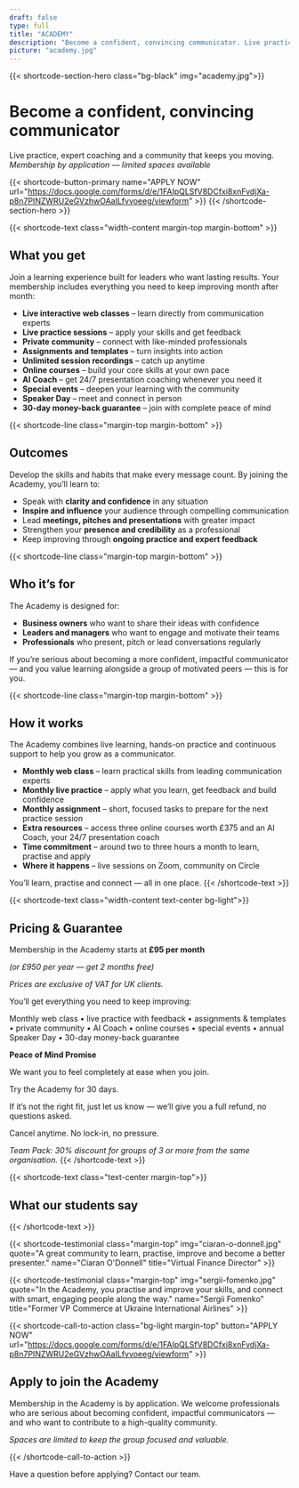 ```yaml
---
draft: false
type: full
title: "ACADEMY"
description: "Become a confident, convincing communicator. Live practice, expert coaching and a community that keeps you moving. Membership by application — limited spaces available."
picture: "academy.jpg"
---
```

{{< shortcode-section-hero class="bg-black" img="academy.jpg">}}
# Become a confident, convincing communicator
Live practice, expert coaching and a community that keeps you moving.<br>
_Membership by application — limited spaces available_

{{< shortcode-button-primary name="APPLY NOW" url="https://docs.google.com/forms/d/e/1FAIpQLSfV8DCfxi8xnFvdjXa-p8n7PINZWRU2eGVzhwOAaILfvvoeeg/viewform" >}}
{{< /shortcode-section-hero >}}

{{< shortcode-text class="width-content margin-top margin-bottom" >}}
## What you get

Join a learning experience built for leaders who want lasting results.
Your membership includes everything you need to keep improving month after month:

- **Live interactive web classes** – learn directly from communication experts
- **Live practice sessions** – apply your skills and get feedback
- **Private community** – connect with like-minded professionals
- **Assignments and templates** – turn insights into action
- **Unlimited session recordings** – catch up anytime
- **Online courses** – build your core skills at your own pace
- **AI Coach** – get 24/7 presentation coaching whenever you need it
- **Special events** – deepen your learning with the community
- **Speaker Day** – meet and connect in person
- **30-day money-back guarantee** – join with complete peace of mind

{{< shortcode-line class="margin-top margin-bottom" >}}

## Outcomes

Develop the skills and habits that make every message count.
By joining the Academy, you’ll learn to:

- Speak with **clarity and confidence** in any situation
- **Inspire and influence** your audience through compelling communication
- Lead **meetings, pitches and presentations** with greater impact
- Strengthen your **presence and credibility** as a professional
- Keep improving through **ongoing practice and expert feedback**

{{< shortcode-line class="margin-top margin-bottom" >}}

## Who it’s for

The Academy is designed for:

- **Business owners** who want to share their ideas with confidence
- **Leaders and managers** who want to engage and motivate their teams
- **Professionals** who present, pitch or lead conversations regularly

If you’re serious about becoming a more confident, impactful communicator — and you value learning alongside a group of motivated peers — this is for you.

{{< shortcode-line class="margin-top margin-bottom" >}}

## How it works

The Academy combines live learning, hands-on practice and continuous support to help you grow as a communicator.

- **Monthly web class** – learn practical skills from leading communication experts
- **Monthly live practice** – apply what you learn, get feedback and build confidence
- **Monthly assignment** – short, focused tasks to prepare for the next practice session
- **Extra resources** – access three online courses worth £375 and an AI Coach, your 24/7 presentation coach
- **Time commitment** – around two to three hours a month to learn, practise and apply
- **Where it happens** – live sessions on Zoom, community on Circle

You’ll learn, practise and connect — all in one place.
{{< /shortcode-text >}}

{{< shortcode-text class="width-content text-center bg-light">}}
## Pricing & Guarantee

Membership in the Academy starts at **£95 per month**

_(or £950 per year — get 2 months free)_

_Prices are exclusive of VAT for UK clients._

You’ll get everything you need to keep improving:

Monthly web class • live practice with feedback • assignments & templates • private community • AI Coach • online courses • special events • annual Speaker Day • 30-day money-back guarantee

**Peace of Mind Promise**

We want you to feel completely at ease when you join.

Try the Academy for 30 days.

If it’s not the right fit, just let us know — we’ll give you a full refund, no questions asked.

Cancel anytime. No lock-in, no pressure.

_Team Pack: 30% discount for groups of 3 or more from the same organisation._
{{< /shortcode-text >}}

{{< shortcode-text class="text-center margin-top">}}
## What our students say
{{< /shortcode-text >}}

{{< shortcode-testimonial
  class="margin-top"
  img="ciaran-o-donnell.jpg"
  quote="A great community to learn, practise, improve and become a better presenter."
  name="Ciaran O'Donnell"
  title="Virtual Finance Director" >}}

{{< shortcode-testimonial
  class="margin-top"
  img="sergii-fomenko.jpg"
  quote="In the Academy, you practise and improve your skills, and connect with smart, engaging people along the way."
  name="Sergii Fomenko"
  title="Former VP Commerce at Ukraine International Airlines" >}}
  


{{< shortcode-call-to-action
  class="bg-light margin-top"
  button="APPLY NOW"
  url="https://docs.google.com/forms/d/e/1FAIpQLSfV8DCfxi8xnFvdjXa-p8n7PINZWRU2eGVzhwOAaILfvvoeeg/viewform" >}}
## Apply to join the Academy 

Membership in the Academy is by application. We welcome professionals who are serious about becoming confident, impactful communicators — and who want to contribute to a high-quality community. 

_Spaces are limited to keep the group focused and valuable._

{{< /shortcode-call-to-action >}}


Have a question before applying? Contact our team.
